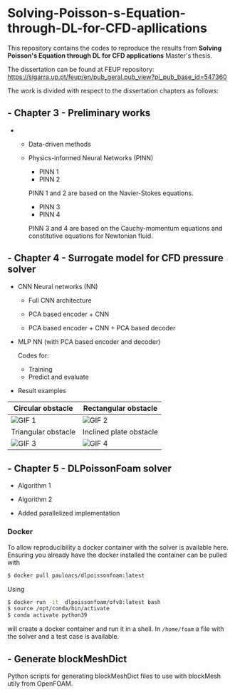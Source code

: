 # Solving-Poisson-s-Equation-through-DL-for-CFD-apllications

This repository contains the codes to reproduce the results from **Solving Poisson's Equation through DL for CFD applications** Master's thesis.

The dissertation can be found at FEUP repository: https://sigarra.up.pt/feup/en/pub_geral.pub_view?pi_pub_base_id=547360


The work is divided with respect to the dissertation chapters as follows:

## - **Chapter 3** - Preliminary works
- 
  - Data-driven methods

  - Physics-informed Neural Networks (PINN)

    - PINN 1
    - PINN 2

    PINN 1 and 2 are based on the Navier-Stokes equations.

    - PINN 3
    - PINN 4

    PINN 3 and 4 are based on the Cauchy-momentum equations and constitutive equations for Newtonian fluid.

## - **Chapter 4** - Surrogate model for CFD pressure solver

  - CNN Neural networks (NN)
    - Full CNN architecture

    - PCA based encoder + CNN
    - PCA based encoder + CNN + PCA based decoder

  - MLP NN (with PCA based encoder and decoder)

	Codes for:
	- Training 
	- Predict and evaluate

  - Result examples

| Circular obstacle                         | Rectangular obstacle                        |
| ------------------------------ | ------------------------------ |
| ![GIF 1](Chapter4/animations/cil0.gif) | ![GIF 2](Chapter4/animations/rect0.gif) |
| Triangular obstacle                         | Inclined plate obstacle                       |
| ![GIF 3](Chapter4/animations/tria0.gif) | ![GIF 4](Chapter4/animations/placa0.gif) |

## - **Chapter 5** - DLPoissonFoam solver

  - Algorithm 1

  - Algorithm 2

  - Added parallelized implementation

  ### Docker
  
  To allow reproducibility a docker container with the solver is available here. Ensuring you already have the docker installed the container can be pulled with
  
  ```sh
  $ docker pull pauloacs/dlpoissonfoam:latest
  ```
  
  Using 
  
  ```sh
  $ docker run -it  dlpoissonfoam/ofv8:latest bash
  $ source /opt/conda/bin/activate
  $ conda activate python39
  ```
  will create a docker container and run it in a shell. In `/home/foam` a file with the solver and a test case is available. 
  
## - Generate blockMeshDict

Python scripts for generating blockMeshDict files to use with blockMesh utily from OpenFOAM.

